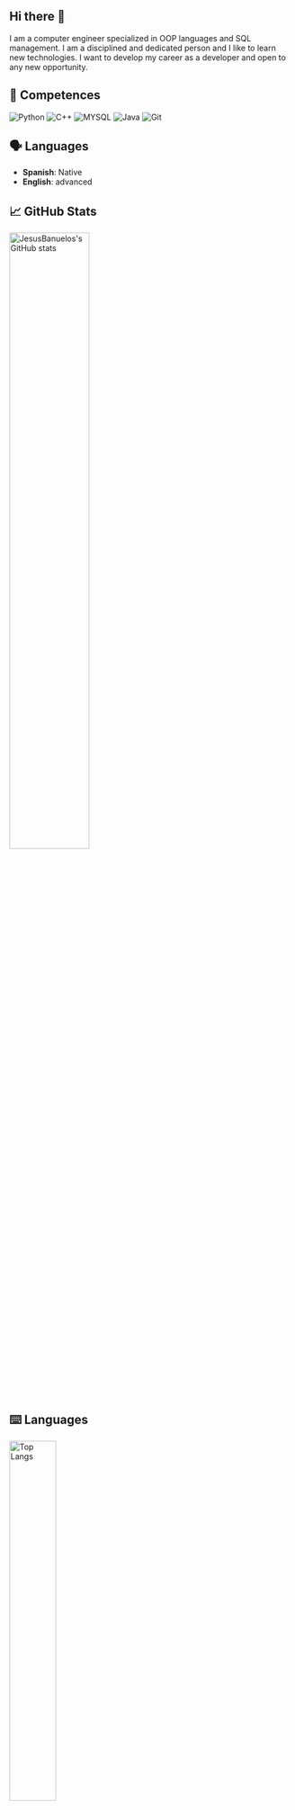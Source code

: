 ## Hi there 👋

<!--
**JesusBanuelos/JesusBanuelos** is a ✨ _special_ ✨ repository because its `README.md` (this file) appears on your GitHub profile.

Here are some ideas to get you started:

- 🔭 I’m currently working on ...
- 🌱 I’m currently learning ...
- 👯 I’m looking to collaborate on ...
- 🤔 I’m looking for help with ...
- 💬 Ask me about ...
- 📫 How to reach me: ...
- 😄 Pronouns: ...
- ⚡ Fun fact: ...
-->

I am a computer engineer specialized in OOP languages and SQL management. I am a disciplined and dedicated person and I like to learn new technologies. I want to develop my career as a developer and open to any new opportunity.

## 💼 Competences  
![Python](https://img.shields.io/badge/Python-FFD43B?style=for-the-badge&logo=python&logoColor=blue)
![C++](https://img.shields.io/badge/c++-%236F4F28.svg?style=for-the-badge&logo=c%2B%2B&logoColor=white)
![MYSQL](https://img.shields.io/badge/MySQL-005C84?style=for-the-badge&logo=mysql&logoColor=white)
![Java](https://img.shields.io/badge/java-%23ED8B00.svg?style=for-the-badge&logo=java&logoColor=white)
![Git](https://img.shields.io/badge/git-%23F05033.svg?style=for-the-badge&logo=git&logoColor=white)

## 🗣️ Languages
- **Spanish**: Native 
- **English**: advanced

## 📈 GitHub Stats
<p align="left">
  <img src="https://github-readme-stats.vercel.app/api?username=JesusBanuelos&show_icons=true&theme=tokyonight" alt="JesusBanuelos's GitHub stats" style="margin-right: 30px" width="53%" />
</p>

## ⌨️ Languages
<p align="left">
  <img src="https://github-readme-stats.vercel.app/api/top-langs/?username=JesusBanuelos&langs_count=10&theme=tokyonight" alt="Top Langs" width="40.5%" />
</p>

